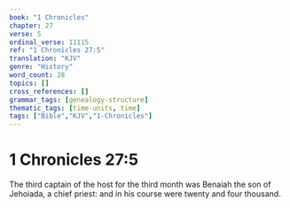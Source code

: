 ```yaml
---
book: "1 Chronicles"
chapter: 27
verse: 5
ordinal_verse: 11115
ref: "1 Chronicles 27:5"
translation: "KJV"
genre: "History"
word_count: 28
topics: []
cross_references: []
grammar_tags: [genealogy-structure]
thematic_tags: [time-units, time]
tags: ["Bible","KJV","1-Chronicles"]
---
```


# 1 Chronicles 27:5

The third captain of the host for the third month was Benaiah the son of Jehoiada, a chief priest: and in his course were twenty and four thousand.

